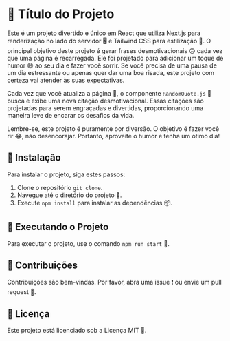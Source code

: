 # 🚀 Título do Projeto

Este é um projeto divertido e único em React que utiliza Next.js para renderização no lado do servidor 🖥️ e Tailwind CSS para estilização 🎨. O principal objetivo deste projeto é gerar frases desmotivacionais 🙃 cada vez que uma página é recarregada. Ele foi projetado para adicionar um toque de humor 😄 ao seu dia e fazer você sorrir. Se você precisa de uma pausa de um dia estressante ou apenas quer dar uma boa risada, este projeto com certeza vai atender às suas expectativas.

Cada vez que você atualiza a página 🔄, o componente `RandomQuote.js` 📜 busca e exibe uma nova citação desmotivacional. Essas citações são projetadas para serem engraçadas e divertidas, proporcionando uma maneira leve de encarar os desafios da vida.

Lembre-se, este projeto é puramente por diversão. O objetivo é fazer você rir 😂, não desencorajar. Portanto, aproveite o humor e tenha um ótimo dia!

## 🔧 Instalação

Para instalar o projeto, siga estes passos:

1. Clone o repositório `git clone`.
2. Navegue até o diretório do projeto 📁.
3. Execute `npm install` para instalar as dependências 📦.

## 🚀 Executando o Projeto

Para executar o projeto, use o comando `npm run start` 🏃.

## 🤝 Contribuições

Contribuições são bem-vindas. Por favor, abra uma issue ❗ ou envie um pull request 📩.

## 📜 Licença

Este projeto está licenciado sob a Licença MIT 🔑.
